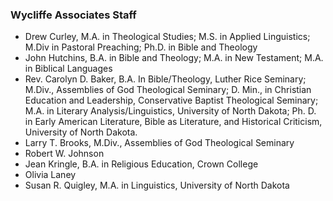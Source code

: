 ### Wycliffe Associates Staff
  - Drew Curley, M.A. in Theological Studies; M.S. in Applied Linguistics; M.Div in Pastoral Preaching; Ph.D. in Bible and Theology
  - John Hutchins, B.A. in Bible and Theology; M.A. in New Testament; M.A. in Biblical Languages
  - Rev. Carolyn D. Baker,  B.A. In Bible/Theology, Luther Rice Seminary; M.Div., Assemblies of God Theological Seminary; D. Min., in Christian Education and Leadership,  Conservative Baptist Theological Seminary; M.A. in Literary Analysis/Linguistics, University of North Dakota; 
Ph. D. in Early American Literature, Bible as Literature, and Historical Criticism, University of North Dakota.
  - Larry T. Brooks, M.Div., Assemblies of God Theological Seminary
  - Robert W. Johnson
  - Jean Kringle, B.A. in Religious Education, Crown College
  - Olivia Laney
  - Susan R. Quigley, M.A. in Linguistics, University of North Dakota
